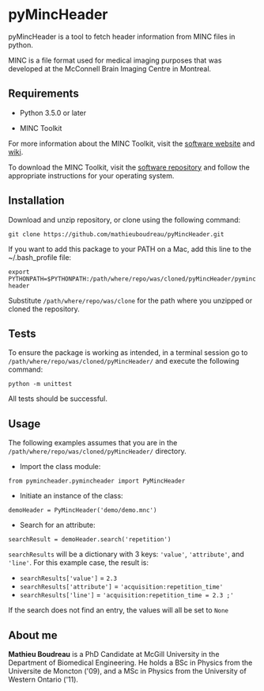 # pyMincHeader

pyMincHeader is a tool to fetch header information from MINC files in python.

MINC is a file format used for medical imaging purposes that was developed at the McConnell Brain Imaging Centre in Montreal.

## Requirements

* Python 3.5.0 or later

* MINC Toolkit

For more information about the MINC Toolkit, visit the [software website](http://www.bic.mni.mcgill.ca/ServicesSoftware/MINC)
and [wiki](https://en.wikibooks.org/wiki/MINC).

To download the MINC Toolkit, visit the [software repository](http://bic-mni.github.io/) and follow the appropriate 
instructions for your operating system.

## Installation

Download and unzip repository, or clone using the following command:

`git clone https://github.com/mathieuboudreau/pyMincHeader.git`

If you want to add this package to your PATH on a Mac, add this line to the 
~/.bash_profile file:

`export PYTHONPATH=$PYTHONPATH:/path/where/repo/was/cloned/pyMincHeader/pymincheader`

Substitute `/path/where/repo/was/clone` for the path where you unzipped or cloned the repository.

## Tests

To ensure the package is working as intended, in a terminal session go to `/path/where/repo/was/cloned/pyMincHeader/`
and execute the following command:

`python -m unittest`

All tests should be successful.

## Usage

The following examples assumes that you are in the `/path/where/repo/was/cloned/pyMincHeader/` directory.

* Import the class module:

`from pymincheader.pymincheader import PyMincHeader`

* Initiate an instance of the class:

`demoHeader = PyMincHeader('demo/demo.mnc')`

* Search for an attribute:

`searchResult = demoHeader.search('repetition')`

`searchResults` will be a dictionary with 3 keys: `'value'`, `'attribute'`, and `'line'`. For this example case, the result is:

* `searchResults['value']` = `2.3`
* `searchResults['attribute']` = `'acquisition:repetition_time'`
* `searchResults['line']` = `'acquisition:repetition_time = 2.3 ;'`

If the search does not find an entry, the values will all be set to `None`

## About me

**Mathieu Boudreau** is a PhD Candidate at McGill University in the Department of Biomedical Engineering.
He holds a BSc in Physics from the Universite de Moncton ('09), and a MSc in Physics from the University 
of Western Ontario ('11).